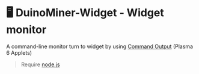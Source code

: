 # 🖥️ DuinoMiner-Widget - Widget monitor
A command-line monitor turn to widget by using [Command Output](https://store.kde.org/p/2136636/) (Plasma 6 Applets)
> Require [node.js](https://nodejs.org/en)
